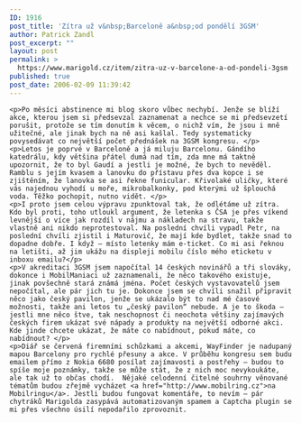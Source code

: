 ```yaml
---
ID: 1916
post_title: 'Zítra už v&nbsp;Barceloně a&nbsp;od pondělí 3GSM'
author: Patrick Zandl
post_excerpt: ""
layout: post
permalink: >
  https://www.marigold.cz/item/zitra-uz-v-barcelone-a-od-pondeli-3gsm
published: true
post_date: 2006-02-09 11:39:42
---
```

	<p>Po měsíci abstinence mi blog skoro vůbec nechybí. Jenže se blíží akce, kterou jsem si předsevzal zaznamenat a nechce se mi předsevzetí porušit, protože se tím donutím k věcem, o nichž vím, že jsou i mně užitečné, ale jinak bych na ně asi kašlal. Tedy systematicky povysedávat co největší počet přednášek na 3GSM kongresu. </p>
	<p>Letos je poprvé v Barceloně a já miluju Barcelonu. Gándího katedrálu, kdy většina přátel dumá nad tím, zda mne má taktně upozornit, že to byl Gaudí a jestli je možné, že bych to nevěděl. Ramblu s jejím kvasem a lanovku do přístavu přes dva kopce i se zjištěním, že lanovka se asi řekne funicular. Křivolaké uličky, které vás najednou vyhodí u moře, mikrobalkonky, pod kterými už šplouchá voda. Těžko pochopit, nutno vidět. </p>
	<p>I proto jsem celou výpravu zpunktoval tak, že odlétáme už zítra. Kdo byl proti, toho utloukl argument, že letenka s ČSA je přes víkend levnější o více jak rozdíl v nájmu a nákladech na stravu, takže vlastně ani nikdo neprotestoval. Na poslední chvíli vypadl Petr, na poslední chvíli zjistil i Maturovič, že mají kde bydlet, takže snad to dopadne dobře. I když – místo letenky mám e-ticket. Co mi asi řeknou na letišti, až jim ukážu na displeji mobilu číslo mého eticketu v inboxu emailu?</p>
	<p>V akreditaci 3GSM jsem napočítal 14 českých novinářů a tři slováky, dokonce i MobilManiaci už zaznamenali, že něco takového existuje, jinak povšechně stará známá jména. Počet českých vystavovatelů jsem nepočítal, ale pár jich tu je. Dokonce jsem se chvíli snažil připravit něco jako český pavilon, jenže se ukázalo být to nad mé časové možnosti, takže ani letos tu „český pavilon“ nebude. A je to škoda – jestli mne něco štve, tak neschopnost či neochota většiny zajímavých českých firem ukázat své nápady a produkty na největší odborné akci. Kde jinde chcete ukázat, že máte co nabídnout, pokud máte, co nabídnout? </p>
	<p>Diář se červená firemními schůzkami a akcemi, WayFinder je nadupaný mapou Barcelony pro rychlé přesuny a akce. V průběhu kongresu sem budu emailem přímo z Nokia 6680 posílat zajímavosti a postřehy – budou to spíše moje poznámky, takže se může stát, že z nich moc nevykoukáte, ale tak už to občas chodí.  Nějaké celodenní čitelné souhrny věnované tématům budou zřejmě vycházet <a href="http://www.mobilring.cz">na Mobilringu</a>. Jestli budou fungovat komentáře, to nevím – pár chytráků Marigolda zasypává automatizovaným spamem a Captcha plugin se mi přes všechno úsilí nepodařilo zprovoznit.
</p>